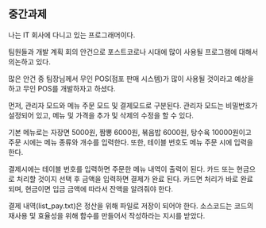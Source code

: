 ## 중간과제 

나는 IT 회사에 다니고 있는 프로그래머이다. 

팀원들과 개발 계획 회의 안건으로 포스트코로나 시대에 많이 사용될 프로그램에 대해서 의논하고 있다. 

많은 안건 중 팀장님께서 무인 POS(점포 판매 시스템)가 많이 사용될 것이라고 예상을 하고 무인 POS를 개발하자고 하셨다. 

먼저, 관리자 모드와 메뉴 주문 모드 및 결제모드로 구분된다. 
관리자 모드는 비밀번호가 설정되어 있고, 메뉴 및 가격을 추가 및 삭제의 수정을 할 수 있다.

기본 메뉴로는 자장면 5000원, 짬뽕 6000원, 볶음밥 6000원, 탕수육 10000원이고 주문 시에는 메뉴 종류와 개수를 입력한다. 
또한, 테이블 번호도 메뉴 주문 시에 입력을 한다.

결제시에는 테이블 번호를 입력하면 주문한 메뉴 내역이 출력이 된다. 
카드 또는 현금으로 처리할 것이지 선택 후 금액을 입력하면 결제가 완료 된다. 
카드면 처리가 바로 완료되며, 현금이면 입금 금액에 따라서 잔액을 알려줘야 한다.

결제 내역(list_pay.txt)은 정산을 위해 파일로 저장이 되어야 한다. 
소스코드는 코드의 재사용 및 효율성을 위해 함수를 만들어서 작성하라는 지시를 받았다.
